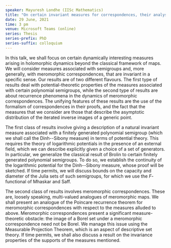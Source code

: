 ```yaml
---
speaker: Mayuresh Londhe (IISc Mathematics)
title: "On certain invariant measures for correspondences, their analysis, and an application to recurrence"
date: 29 June, 2021
time: 3 pm
venue: Microsoft Teams (online)
series: Thesis
series-prefix: PhD
series-suffix: colloquium
---
```


In this talk, we shall focus on certain dynamically interesting measures arising in holomorphic dynamics
beyond the classical framework of maps. We will consider measures associated with semigroups and, more
generally, with meromorphic correspondences, that are invariant in a specific sense. Our results are of
two different flavours. The first type of results deal with potential-theoretic properties of the measures
associated with certain polynomial semigroups, while the second type of results are about recurrence phenomena
in the dynamics of meromorphic correspondences. The unifying features of these results are the use of the
formalism of correspondences in their proofs, and the fact that the measures that we consider are those that
describe the asymptotic distribution of the iterated inverse images of a generic point.

The first class of results involve giving a description of a natural invariant measure associated with a
finitely generated polynomial semigroup (which we shall call the Dinh--Sibony measure) in terms of potential
theory. This requires the theory of logarithmic potentials in the presence of an external field, which we can
describe explicitly given a choice of a set of generators. In particular, we generalize the classical result
of Brolin to certain finitely generated polynomial semigroups. To do so, we establish the continuity of the
logarithmic potential for the Dinh--Sibony measure, whose proof will be sketched. If time permits, we will
discuss bounds on the capacity and diameter of the Julia sets of such semigroups, for which we use the
$F$-functional of Mhaskar and Saff.

The second class of results involves meromorphic correspondences. These are, loosely speaking, multi-valued
analogues of meromorphic maps. We shall present an analogue of the Poincare recurrence theorem for meromorphic
correspondences with respect to the measures alluded to above. Meromorphic correspondences present a significant
measure-theoretic obstacle: the image of a Borel set under a meromorphic correspondence need not be Borel. We
manage this issue using the Measurable Projection Theorem, which is an aspect of descriptive set theory. If
time permits, we shall also discuss a result on the invariance properties of the supports of the measures
mentioned.
